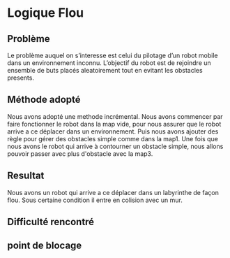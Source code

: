# Logique Flou

## Problème

Le problème auquel on s’interesse est celui du pilotage d’un robot mobile dans un environnement inconnu. L’objectif du robot est de rejoindre un ensemble de buts placés aleatoirement tout en evitant les obstacles presents.

## Méthode adopté

Nous avons adopté une methode incrémental. Nous avons commencer par faire fonctionner le robot dans la map vide, pour nous assurer que le robot arrive a ce déplacer dans un environnement.
Puis nous avons ajouter des règle pour gérer des obstacles simple comme dans la map1. Une fois que nous avons le robot qui arrive à contourner un obstacle simple, nous allons pouvoir passer avec plus d'obstacle avec la map3.

## Resultat

Nous avons un robot qui arrive a ce déplacer dans un labyrinthe de façon flou. Sous certaine condition il entre en colision avec un mur.

## Difficulté rencontré

## point de blocage
